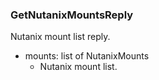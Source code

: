 ### GetNutanixMountsReply
Nutanix mount list reply.

- mounts: list of NutanixMounts
  - Nutanix mount list.
